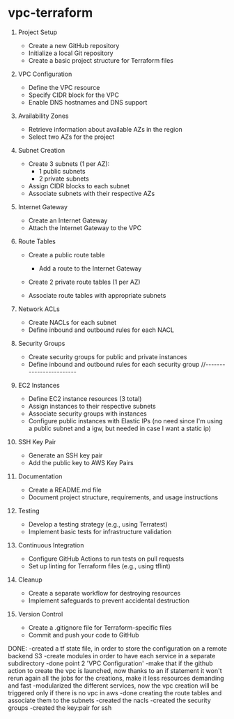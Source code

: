 # vpc-terraform
1. Project Setup
   - Create a new GitHub repository
   - Initialize a local Git repository
   - Create a basic project structure for Terraform files

2. VPC Configuration
   - Define the VPC resource
   - Specify CIDR block for the VPC
   - Enable DNS hostnames and DNS support
3. Availability Zones
   - Retrieve information about available AZs in the region
   - Select two AZs for the project

4. Subnet Creation
   - Create 3 subnets (1 per AZ):
     - 1 public subnets 
     - 2 private subnets 
   - Assign CIDR blocks to each subnet
   - Associate subnets with their respective AZs


5. Internet Gateway
   - Create an Internet Gateway
   - Attach the Internet Gateway to the VPC


7. Route Tables
   - Create a public route table
     - Add a route to the Internet Gateway
   - Create 2 private route tables (1 per AZ)
    
   - Associate route tables with appropriate subnets
8. Network ACLs
   - Create NACLs for each subnet
   - Define inbound and outbound rules for each NACL



9. Security Groups
   - Create security groups for public and private instances
   - Define inbound and outbound rules for each security group
//------------------------
10. EC2 Instances
    - Define EC2 instance resources (3 total)
    - Assign instances to their respective subnets
    - Associate security groups with instances
    - Configure public instances with Elastic IPs (no need since I'm using a public subnet and a igw, but needed in case I want a static ip)

11. SSH Key Pair
    - Generate an SSH key pair
    - Add the public key to AWS Key Pairs

17. Documentation
    - Create a README.md file
    - Document project structure, requirements, and usage instructions

18. Testing
    - Develop a testing strategy (e.g., using Terratest)
    - Implement basic tests for infrastructure validation

19. Continuous Integration
    - Configure GitHub Actions to run tests on pull requests
    - Set up linting for Terraform files (e.g., using tflint)

22. Cleanup
    - Create a separate workflow for destroying resources
    - Implement safeguards to prevent accidental destruction

23. Version Control
    - Create a .gitignore file for Terraform-specific files
    - Commit and push your code to GitHub

DONE:
-created a tf state file, in order to store the configuration on a remote backend S3
-create modules in order to have each service in a separate subdirectory
-done point 2 'VPC Configuration'
-make that if the github action to create the vpc is launched, now thanks to an if statement
    it won't rerun again all the jobs for the creations, make it less resources demanding and fast
-modularized the different services, now the vpc creation will be triggered only if there is no vpc
    in aws
-done creating the route tables and associate them to the subnets
-created the nacls
-created the security groups
-created the key:pair for ssh





